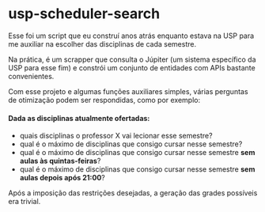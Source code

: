 # usp-scheduler-search

Esse foi um script que eu construí anos atrás enquanto estava na USP para me auxiliar na escolher das disciplinas de cada semestre. 

Na prática, é um scrapper que consulta o Júpiter (um sistema específico da USP para esse fim) e constrói um conjunto de entidades com APIs bastante convenientes. 

Com esse projeto e algumas funções auxiliares simples, várias perguntas de otimização podem ser respondidas, como por exemplo: 

#### Dada as disciplinas atualmente ofertadas:
* quais disciplinas o professor X vai lecionar esse semestre?
* qual é o máximo de disciplinas que consigo cursar nesse semestre?
* qual é o máximo de disciplinas que consigo cursar nesse semestre **sem aulas às quintas-feiras**?
* qual é o máximo de disciplinas que consigo cursar nesse semestre **sem aulas depois após 21:00**?

	 
Após a imposição das restrições desejadas, a geração das grades possíveis era trivial. 
